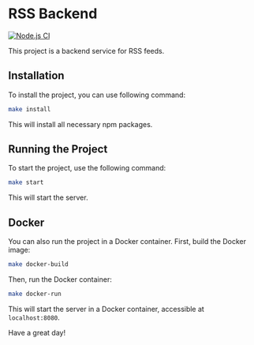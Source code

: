 # RSS Backend

[![Node.js CI](https://github.com/MityaDementiy/rss-backend/actions/workflows/node.js.yml/badge.svg)](https://github.com/MityaDementiy/rss-backend/actions/workflows/node.js.yml)

This project is a backend service for RSS feeds.

## Installation

To install the project, you can use following command:

```bash
make install
```


This will install all necessary npm packages.

## Running the Project

To start the project, use the following command:

```bash
make start
```

This will start the server.

## Docker

You can also run the project in a Docker container. First, build the Docker image:

```bash
make docker-build
```

Then, run the Docker container:

```bash
make docker-run
```

This will start the server in a Docker container, accessible at `localhost:8080`.

Have a great day!

